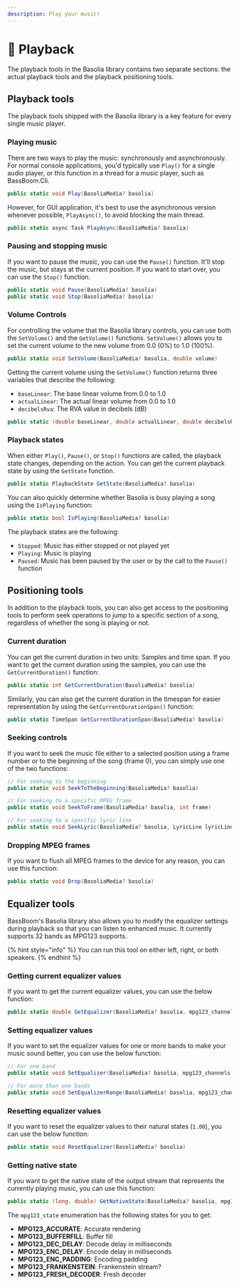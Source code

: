```yaml
---
description: Play your music!
---
```


# 🎼 Playback

The playback tools in the Basolia library contains two separate sections: the actual playback tools and the playback positioning tools.

## Playback tools

The playback tools shipped with the Basolia library is a key feature for every single music player.

### Playing music

There are two ways to play the music: synchronously and asynchronously. For normal console applications, you'd typically use `Play()` for a single audio player, or this function in a thread for a music player, such as BassBoom.Cli.

```csharp
public static void Play(BasoliaMedia? basolia)
```

However, for GUI application, it's best to use the asynchronous version whenever possible, `PlayAsync()`, to avoid blocking the main thread.

```csharp
public static async Task PlayAsync(BasoliaMedia? basolia)
```

### Pausing and stopping music

If you want to pause the music, you can use the `Pause()` function. It'll stop the music, but stays at the current position. If you want to start over, you can use the `Stop()` function.

```csharp
public static void Pause(BasoliaMedia? basolia)
public static void Stop(BasoliaMedia? basolia)
```

### Volume Controls

For controlling the volume that the Basolia library controls, you can use both the `SetVolume()` and the `GetVolume()` functions. `SetVolume()` allows you to set the current volume to the new volume from 0.0 (0%) to 1.0 (100%).

```csharp
public static void SetVolume(BasoliaMedia? basolia, double volume)
```

Getting the current volume using the `GetVolume()` function returns three variables that describe the following:

* `baseLinear`: The base linear volume from 0.0 to 1.0
* `actualLinear`: The actual linear volume from 0.0 to 1.0
* `decibelsRva`: The RVA value in decibels (dB)

```csharp
public static (double baseLinear, double actualLinear, double decibelsRva) GetVolume(BasoliaMedia? basolia)
```

### Playback states

When either `Play()`, `Pause()`, or `Stop()` functions are called, the playback state changes, depending on the action. You can get the current playback state by using the `GetState` function.

```csharp
public static PlaybackState GetState(BasoliaMedia? basolia)
```

You can also quickly determine whether Basolia is busy playing a song using the `IsPlaying` function:

```csharp
public static bool IsPlaying(BasoliaMedia? basolia)
```

The playback states are the following:

* `Stopped`: Music has either stopped or not played yet
* `Playing`: Music is playing
* `Paused`: Music has been paused by the user or by the call to the `Pause()` function

## Positioning tools

In addition to the playback tools, you can also get access to the positioning tools to perform seek operations to jump to a specific section of a song, regardless of whether the song is playing or not.

### Current duration

You can get the current duration in two units: Samples and time span. If you want to get the current duration using the samples, you can use the `GetCurrentDuration()` function:

```csharp
public static int GetCurrentDuration(BasoliaMedia? basolia)
```

Similarly, you can also get the current duration in the timespan for easier representation by using the `GetCurrentDurationSpan()` function:

```csharp
public static TimeSpan GetCurrentDurationSpan(BasoliaMedia? basolia)
```

### Seeking controls

If you want to seek the music file either to a selected position using a frame number or to the beginning of the song (frame 0), you can simply use one of the two functions:

```csharp
// For seeking to the beginning
public static void SeekToTheBeginning(BasoliaMedia? basolia)

// For seeking to a specific MPEG frame
public static void SeekToFrame(BasoliaMedia? basolia, int frame)

// For seeking to a specific lyric line
public static void SeekLyric(BasoliaMedia? basolia, LyricLine lyricLine)
```

### Dropping MPEG frames

If you want to flush all MPEG frames to the device for any reason, you can use this function:

```csharp
public static void Drop(BasoliaMedia? basolia)
```

## Equalizer tools

BassBoom's Basolia library also allows you to modify the equalizer settings during playback so that you can listen to enhanced music. It currently supports 32 bands as MPG123 supports.

{% hint style="info" %}
You can run this tool on either left, right, or both speakers.
{% endhint %}

### Getting current equalizer values

If you want to get the current equalizer values, you can use the below function:

```csharp
public static double GetEqualizer(BasoliaMedia? basolia, mpg123_channels channels, int bandIdx)
```

### Setting equalizer values

If you want to set the equalizer values for one or more bands to make your music sound better, you can use the below function:

```csharp
// For one band
public static void SetEqualizer(BasoliaMedia? basolia, mpg123_channels channels, int bandIdx, double value)

// For more than one bands
public static void SetEqualizerRange(BasoliaMedia? basolia, mpg123_channels channels, int bandIdxStart, int bandIdxEnd, double value)
```

### Resetting equalizer values

If you want to reset the equalizer values to their natural states (`1.00`), you can use the below function:

```csharp
public static void ResetEqualizer(BasoliaMedia? basolia)
```

### Getting native state

If you want to get the native state of the output stream that represents the currently playing music, you can use this function:

```csharp
public static (long, double) GetNativeState(BasoliaMedia? basolia, mpg123_state state)
```

The `mpg123_state` enumeration has the following states for you to get:

* **MPG123\_ACCURATE**: Accurate rendering
* **MPG123\_BUFFERFILL**: Buffer fill
* **MPG123\_DEC\_DELAY**: Decode delay in milliseconds
* **MPG123\_ENC\_DELAY**: Encode delay in milliseconds
* **MPG123\_ENC\_PADDING**: Encoding padding
* **MPG123\_FRANKENSTEIN**: Frankenstein stream?
* **MPG123\_FRESH\_DECODER**: Fresh decoder
